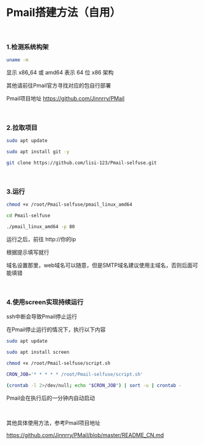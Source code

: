 # Pmail搭建方法（自用）

<br>

### 1.检测系统构架

```bash
uname -m

```

显示 x86_64 或 amd64 表示 64 位 x86 架构

其他请前往Pmail官方寻找对应的包自行部署

Pmail项目地址 https://github.com/Jinnrry/PMail

<br>

### 2.拉取项目

```bash
sudo apt update

sudo apt install git -y

git clone https://github.com/lisi-123/Pmail-selfuse.git

```

<br>

### 3.运行

```bash
chmod +x /root/Pmail-selfuse/pmail_linux_amd64

cd Pmail-selfuse

./pmail_linux_amd64 -p 80

```

运行之后，前往 http://你的ip 

根据提示填写就行


域名设置那里，web域名可以随意，但是SMTP域名建议使用主域名，否则后面可能填错

<br>

### 4.使用screen实现持续运行

ssh中断会导致Pmail停止运行

在Pmail停止运行的情况下，执行以下内容


```bash
sudo apt update

sudo apt install screen

chmod +x /root/Pmail-selfuse/script.sh

CRON_JOB='* * * * * /root/Pmail-selfuse/script.sh'

(crontab -l 2>/dev/null; echo "$CRON_JOB") | sort -u | crontab -

```

Pmail会在执行后的一分钟内自动启动

<br>



其他具体使用方法，参考Pmail项目地址

https://github.com/Jinnrry/PMail/blob/master/README_CN.md




<br>

<br>









